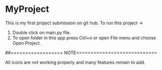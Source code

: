# MyProject
This is my first project submission on git hub.
To run this project ->
1) Double click on main.py file.
2) To open folder in this app press Ctrl+o or open File menu and choose Open Project. 

##==================  NOTE============================

All icons are not working properly and many features remain to add.
